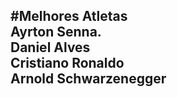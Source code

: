 #Melhores Atletas  
Ayrton Senna.  
Daniel Alves  
Cristiano Ronaldo  
Arnold Schwarzenegger    
---
